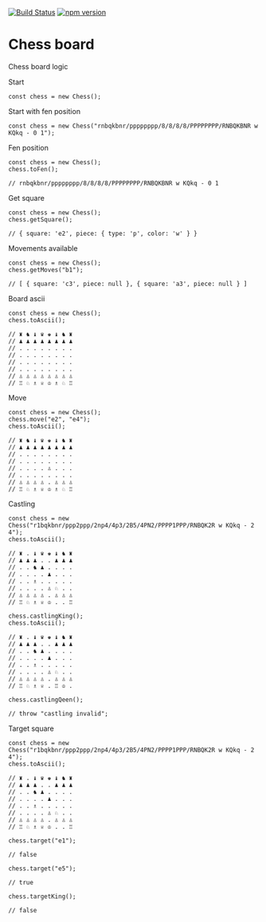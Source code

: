 [![Build Status](https://travis-ci.org/davidlacarta/chess.svg?branch=master)](https://travis-ci.org/davidlacarta/chess)
[![npm version](https://img.shields.io/badge/npm-chess--base-blue.svg)](https://www.npmjs.com/package/chess-base)

# Chess board

Chess board logic

Start

```
const chess = new Chess();
```

Start with fen position

```
const chess = new Chess("rnbqkbnr/pppppppp/8/8/8/8/PPPPPPPP/RNBQKBNR w KQkq - 0 1");
```

Fen position

```
const chess = new Chess();
chess.toFen();

// rnbqkbnr/pppppppp/8/8/8/8/PPPPPPPP/RNBQKBNR w KQkq - 0 1
```

Get square

```
const chess = new Chess();
chess.getSquare();

// { square: 'e2', piece: { type: 'p', color: 'w' } }
```

Movements available

```
const chess = new Chess();
chess.getMoves("b1");

// [ { square: 'c3', piece: null }, { square: 'a3', piece: null } ]
```

Board ascii

```
const chess = new Chess();
chess.toAscii();

// ♜ ♞ ♝ ♛ ♚ ♝ ♞ ♜
// ♟ ♟ ♟ ♟ ♟ ♟ ♟ ♟
// . . . . . . . .
// . . . . . . . .
// . . . . . . . .
// . . . . . . . .
// ♙ ♙ ♙ ♙ ♙ ♙ ♙ ♙
// ♖ ♘ ♗ ♕ ♔ ♗ ♘ ♖
```

Move

```
const chess = new Chess();
chess.move("e2", "e4");
chess.toAscii();

// ♜ ♞ ♝ ♛ ♚ ♝ ♞ ♜
// ♟ ♟ ♟ ♟ ♟ ♟ ♟ ♟
// . . . . . . . .
// . . . . . . . .
// . . . . ♙ . . .
// . . . . . . . .
// ♙ ♙ ♙ ♙ . ♙ ♙ ♙
// ♖ ♘ ♗ ♕ ♔ ♗ ♘ ♖
```

Castling

```
const chess = new Chess("r1bqkbnr/ppp2ppp/2np4/4p3/2B5/4PN2/PPPP1PPP/RNBQK2R w KQkq - 2 4");
chess.toAscii();

// ♜ . ♝ ♛ ♚ ♝ ♞ ♜
// ♟ ♟ ♟ . . ♟ ♟ ♟
// . . ♞ ♟ . . . .
// . . . . ♟ . . .
// . . ♗ . . . . .
// . . . . ♙ ♘ . .
// ♙ ♙ ♙ ♙ . ♙ ♙ ♙
// ♖ ♘ ♗ ♕ ♔ . . ♖

chess.castlingKing();
chess.toAscii();

// ♜ . ♝ ♛ ♚ ♝ ♞ ♜
// ♟ ♟ ♟ . . ♟ ♟ ♟
// . . ♞ ♟ . . . .
// . . . . ♟ . . .
// . . ♗ . . . . .
// . . . . ♙ ♘ . .
// ♙ ♙ ♙ ♙ . ♙ ♙ ♙
// ♖ ♘ ♗ ♕ . ♖ ♔ .

chess.castlingQeen();

// throw "castling invalid";
```

Target square

```
const chess = new Chess("r1bqkbnr/ppp2ppp/2np4/4p3/2B5/4PN2/PPPP1PPP/RNBQK2R w KQkq - 2 4");
chess.toAscii();

// ♜ . ♝ ♛ ♚ ♝ ♞ ♜
// ♟ ♟ ♟ . . ♟ ♟ ♟
// . . ♞ ♟ . . . .
// . . . . ♟ . . .
// . . ♗ . . . . .
// . . . . ♙ ♘ . .
// ♙ ♙ ♙ ♙ . ♙ ♙ ♙
// ♖ ♘ ♗ ♕ ♔ . . ♖

chess.target("e1");

// false

chess.target("e5");

// true

chess.targetKing();

// false

```
